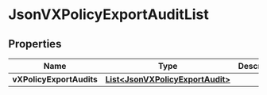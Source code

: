 
# JsonVXPolicyExportAuditList

## Properties
Name | Type | Description | Notes
------------ | ------------- | ------------- | -------------
**vXPolicyExportAudits** | [**List&lt;JsonVXPolicyExportAudit&gt;**](JsonVXPolicyExportAudit.md) |  |  [optional]



